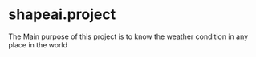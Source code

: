 # shapeai.project
The Main purpose of this project is to know the weather condition in any place in the world 
